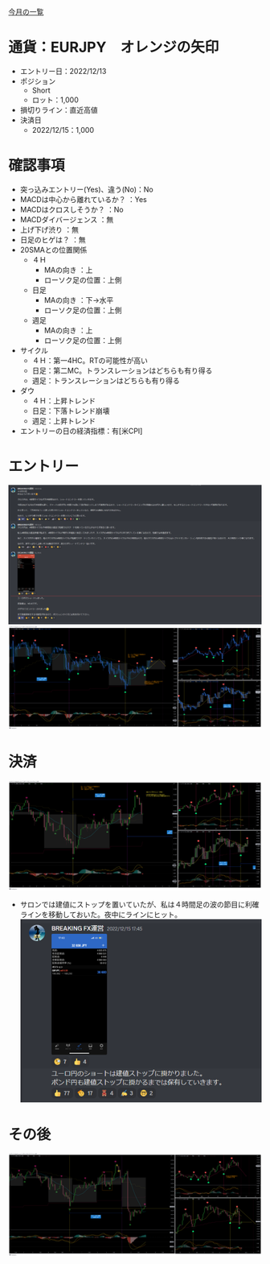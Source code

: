 [今月の一覧](../main.md)
# 通貨：EURJPY　オレンジの矢印
- エントリー日：2022/12/13
- ポジション
  - Short
  - ロット：1,000
- 損切りライン：直近高値
- 決済日
  - 2022/12/15：1,000

# 確認事項
- 突っ込みエントリー(Yes)、違う(No)：No
- MACDは中心から離れているか？     ：Yes
- MACDはクロスしそうか？           ：No
- MACDダイバージェンス             ：無
- 上げ下げ渋り                     ：無
- 日足のヒゲは？                   ：無
- 20SMAとの位置関係
  - ４Ｈ
    - MAの向き        ：上
    - ローソク足の位置：上側
  - 日足
    - MAの向き        ：下→水平
    - ローソク足の位置：上側
  - 週足
    - MAの向き        ：上
    - ローソク足の位置：上側
- サイクル
  - ４Ｈ：第一4HC。RTの可能性が高い
  - 日足：第二MC。トランスレーションはどちらも有り得る
  - 週足：トランスレーションはどちらも有り得る
- ダウ
  - ４Ｈ：上昇トレンド
  - 日足：下落トレンド崩壊
  - 週足：上昇トレンド
- エントリーの日の経済指標：有[米CPI]

# エントリー
![](2022-12-13-18-48-52.png)
![](2022-12-13-18-49-09.png)

# 決済
![](2022-12-17-10-16-24.png)
- サロンでは建値にストップを置いていたが、私は４時間足の波の節目に利確ラインを移動しておいた。夜中にラインにヒット。
![](2022-12-17-10-19-34.png)

# その後
![](2022-12-24-10-07-24.png)
